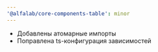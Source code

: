 ```yaml
---
'@alfalab/core-components-table': minor
---
```


- Добавлены атомарные импорты
- Поправлена ts-конфигурация зависимостей
